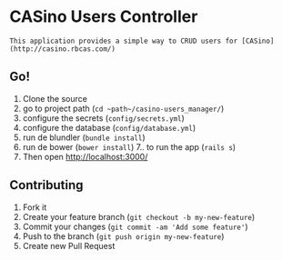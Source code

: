 # CASino Users Controller
    This application provides a simple way to CRUD users for [CASino](http://casino.rbcas.com/)

## Go!

1. Clone the source
2. go to project path (`cd ~path~/casino-users_manager/`)
3. configure the secrets (`config/secrets.yml`)
4. configure the database (`config/database.yml`)
5. run de blundler (`bundle install`)
6. run de bower (`bower install`)
7.. to run the app (`rails s`)
8. Then open [http://localhost:3000/](http://localhost:3000/)

## Contributing

1. Fork it
2. Create your feature branch (`git checkout -b my-new-feature`)
3. Commit your changes (`git commit -am 'Add some feature'`)
4. Push to the branch (`git push origin my-new-feature`)
5. Create new Pull Request
